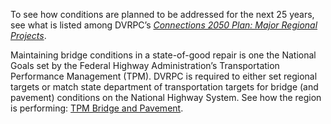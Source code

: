 To see how conditions are planned to be addressed for the next 25 years, see what is listed among DVRPC’s _[Connections 2050 Plan: Major Regional Projects](https://www.dvrpc.org/webmaps/mrp2050/)_. 

Maintaining bridge conditions in a state-of-good repair is one the National Goals set by the Federal Highway Administration’s Transportation Performance Management (TPM). DVRPC is required to either set regional targets or match state department of transportation targets for bridge (and pavement) conditions on the National Highway System. See how the region is performing: [TPM Bridge and Pavement](https://www.dvrpc.org/tpm/?indicator=bridgepavement).